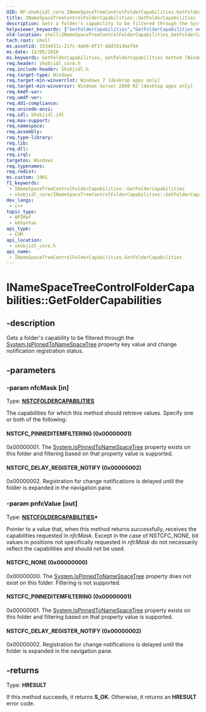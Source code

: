 ```yaml
---
UID: NF:shobjidl_core.INameSpaceTreeControlFolderCapabilities.GetFolderCapabilities
title: INameSpaceTreeControlFolderCapabilities::GetFolderCapabilities (shobjidl_core.h)
description: Gets a folder's capability to be filtered through the System.IsPinnedToNameSpaceTree property key value and change notification registration status.
helpviewer_keywords: ["GetFolderCapabilities","GetFolderCapabilities method [Windows Shell]","GetFolderCapabilities method [Windows Shell]","INameSpaceTreeControlFolderCapabilities interface","INameSpaceTreeControlFolderCapabilities interface [Windows Shell]","GetFolderCapabilities method","INameSpaceTreeControlFolderCapabilities.GetFolderCapabilities","INameSpaceTreeControlFolderCapabilities::GetFolderCapabilities","NSTCFC_DELAY_REGISTER_NOTIFY","NSTCFC_NONE","NSTCFC_PINNEDITEMFILTERING","_shell_INameSpaceTreeControlFolderCapabilities_GetFolderCapabilities","shell.INameSpaceTreeControlFolderCapabilities_GetFolderCapabilities","shobjidl_core/INameSpaceTreeControlFolderCapabilities::GetFolderCapabilities"]
old-location: shell\INameSpaceTreeControlFolderCapabilities_GetFolderCapabilities.htm
tech.root: shell
ms.assetid: 1534431c-21fc-4eb9-8f17-ddd7414bef94
ms.date: 12/05/2018
ms.keywords: GetFolderCapabilities, GetFolderCapabilities method [Windows Shell], GetFolderCapabilities method [Windows Shell],INameSpaceTreeControlFolderCapabilities interface, INameSpaceTreeControlFolderCapabilities interface [Windows Shell],GetFolderCapabilities method, INameSpaceTreeControlFolderCapabilities.GetFolderCapabilities, INameSpaceTreeControlFolderCapabilities::GetFolderCapabilities, NSTCFC_DELAY_REGISTER_NOTIFY, NSTCFC_NONE, NSTCFC_PINNEDITEMFILTERING, _shell_INameSpaceTreeControlFolderCapabilities_GetFolderCapabilities, shell.INameSpaceTreeControlFolderCapabilities_GetFolderCapabilities, shobjidl_core/INameSpaceTreeControlFolderCapabilities::GetFolderCapabilities
req.header: shobjidl_core.h
req.include-header: Shobjidl.h
req.target-type: Windows
req.target-min-winverclnt: Windows 7 [desktop apps only]
req.target-min-winversvr: Windows Server 2008 R2 [desktop apps only]
req.kmdf-ver: 
req.umdf-ver: 
req.ddi-compliance: 
req.unicode-ansi: 
req.idl: Shobjidl.idl
req.max-support: 
req.namespace: 
req.assembly: 
req.type-library: 
req.lib: 
req.dll: 
req.irql: 
targetos: Windows
req.typenames: 
req.redist: 
ms.custom: 19H1
f1_keywords:
 - INameSpaceTreeControlFolderCapabilities::GetFolderCapabilities
 - shobjidl_core/INameSpaceTreeControlFolderCapabilities::GetFolderCapabilities
dev_langs:
 - c++
topic_type:
 - APIRef
 - kbSyntax
api_type:
 - COM
api_location:
 - shobjidl_core.h
api_name:
 - INameSpaceTreeControlFolderCapabilities.GetFolderCapabilities
---
```


# INameSpaceTreeControlFolderCapabilities::GetFolderCapabilities


## -description

Gets a folder's capability to be filtered through the <a href="https://docs.microsoft.com/windows/desktop/properties/props-system-ispinnedtonamespacetree">System.IsPinnedToNameSpaceTree</a> property key value and change notification registration status.

## -parameters

### -param nfcMask [in]

Type: <b><a href="https://docs.microsoft.com/windows/desktop/api/shobjidl_core/ne-shobjidl_core-nstcfoldercapabilities">NSTCFOLDERCAPABILITIES</a></b>

The capabilities for which this method should retrieve values. Specify one or both of the following:



#### NSTCFC_PINNEDITEMFILTERING (0x00000001)

0x00000001. The <a href="https://docs.microsoft.com/windows/desktop/properties/props-system-ispinnedtonamespacetree">System.IsPinnedToNameSpaceTree</a> property exists on this folder and filtering based on that property value is supported.



#### NSTCFC_DELAY_REGISTER_NOTIFY (0x00000002)

0x00000002. Registration for change notifications is delayed until the folder is expanded in the navigation pane.

### -param pnfcValue [out]

Type: <b><a href="https://docs.microsoft.com/windows/desktop/api/shobjidl_core/ne-shobjidl_core-nstcfoldercapabilities">NSTCFOLDERCAPABILITIES</a>*</b>

Pointer to a value that, when this method returns successfully, receives the capabilities requested in <i>nfcMask</i>. Except in the case of NSTCFC_NONE, bit values in positions not specifically requested in <i>nfcMask</i> do not necessarily reflect the capabilities and should not be used.



#### NSTCFC_NONE (0x00000000)

0x00000000. The <a href="https://docs.microsoft.com/windows/desktop/properties/props-system-ispinnedtonamespacetree">System.IsPinnedToNameSpaceTree</a> property does not exist on this folder. Filtering is not supported.



#### NSTCFC_PINNEDITEMFILTERING (0x00000001)

0x00000001. The <a href="https://docs.microsoft.com/windows/desktop/properties/props-system-ispinnedtonamespacetree">System.IsPinnedToNameSpaceTree</a> property exists on this folder and filtering based on that property value is supported.



#### NSTCFC_DELAY_REGISTER_NOTIFY (0x00000002)

0x00000002. Registration for change notifications is delayed until the folder is expanded in the navigation pane.

## -returns

Type: <b>HRESULT</b>

If this method succeeds, it returns <b xmlns:loc="http://microsoft.com/wdcml/l10n">S_OK</b>. Otherwise, it returns an <b xmlns:loc="http://microsoft.com/wdcml/l10n">HRESULT</b> error code.


